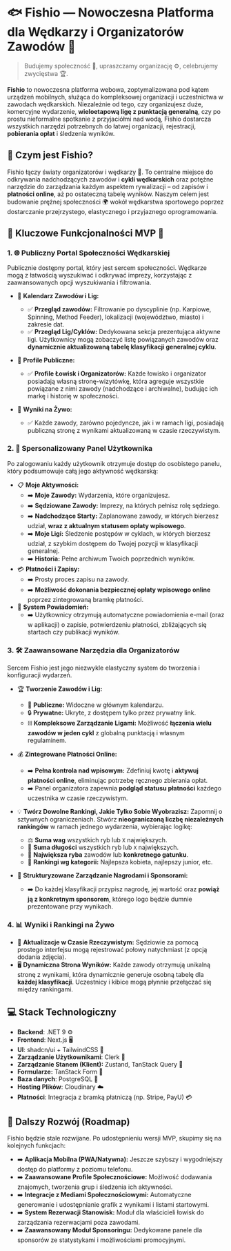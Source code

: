 # 🐟 Fishio — Nowoczesna Platforma dla Wędkarzy i Organizatorów Zawodów 🎣

> Budujemy społeczność 👥, upraszczamy organizację ⚙️, celebrujemy zwycięstwa 🏆.

**Fishio** to nowoczesna platforma webowa, zoptymalizowana pod kątem urządzeń mobilnych, służąca do kompleksowej organizacji i uczestnictwa w zawodach wędkarskich. Niezależnie od tego, czy organizujesz duże, komercyjne wydarzenie, **wieloetapową ligę z punktacją generalną**, czy po prostu nieformalne spotkanie z przyjaciółmi nad wodą, Fishio dostarcza wszystkich narzędzi potrzebnych do łatwej organizacji, rejestracji, **pobierania opłat** i śledzenia wyników.

## 🎯 Czym jest Fishio?

Fishio łączy światy organizatorów i wędkarzy 🤝. To centralne miejsce do odkrywania nadchodzących zawodów i **cykli wędkarskich** oraz potężne narzędzie do zarządzania każdym aspektem rywalizacji – od zapisów i **płatności online**, aż po ostateczną tabelę wyników. Naszym celem jest budowanie prężnej społeczności 🌍 wokół wędkarstwa sportowego poprzez dostarczanie przejrzystego, elastycznego i przyjaznego oprogramowania.

## 🌟 Kluczowe Funkcjonalności MVP 🌟

### 1. 🌐 Publiczny Portal Społeczności Wędkarskiej

Publicznie dostępny portal, który jest sercem społeczności. Wędkarze mogą z łatwością wyszukiwać i odkrywać imprezy, korzystając z zaawansowanych opcji wyszukiwania i filtrowania.

- 📅 **Kalendarz Zawodów i Lig:**

  - ✅ **Przegląd zawodów:** Filtrowanie po dyscyplinie (np. Karpiowe, Spinning, Method Feeder), lokalizacji (województwo, miasto) i zakresie dat.
  - ✅ **Przegląd Lig/Cyklów:** Dedykowana sekcja prezentująca aktywne ligi. Użytkownicy mogą zobaczyć listę powiązanych zawodów oraz **dynamicznie aktualizowaną tabelę klasyfikacji generalnej cyklu**.

- 📇 **Profile Publiczne:**

  - ✅ **Profile Łowisk i Organizatorów:** Każde łowisko i organizator posiadają własną stronę-wizytówkę, która agreguje wszystkie powiązane z nimi zawody (nadchodzące i archiwalne), budując ich markę i historię w społeczności.

- 🔴 **Wyniki na Żywo:**
  - ✅ Każde zawody, zarówno pojedyncze, jak i w ramach ligi, posiadają publiczną stronę z wynikami aktualizowaną w czasie rzeczywistym.

### 2. 👤 Spersonalizowany Panel Użytkownika

Po zalogowaniu każdy użytkownik otrzymuje dostęp do osobistego panelu, który podsumowuje całą jego aktywność wędkarską:

- 📋 **Moje Aktywności:**
  - ➡️ **Moje Zawody:** Wydarzenia, które organizujesz.
  - ➡️ **Sędziowane Zawody:** Imprezy, na których pełnisz rolę sędziego.
  - ➡️ **Nadchodzące Starty:** Zaplanowane zawody, w których bierzesz udział, **wraz z aktualnym statusem opłaty wpisowego**.
  - ➡️ **Moje Ligi:** Śledzenie postępów w cyklach, w których bierzesz udział, z szybkim dostępem do Twojej pozycji w klasyfikacji generalnej.
  - ➡️ **Historia:** Pełne archiwum Twoich poprzednich wyników.
- 💳 **Płatności i Zapisy:**
  - ➡️ Prosty proces zapisu na zawody.
  - ➡️ **Możliwość dokonania bezpiecznej opłaty wpisowego online** poprzez zintegrowaną bramkę płatności.
- 🔔 **System Powiadomień:**
  - ➡️ Użytkownicy otrzymują automatyczne powiadomienia e-mail (oraz w aplikacji) o zapisie, potwierdzeniu płatności, zbliżających się startach czy publikacji wyników.

### 3. 🛠️ Zaawansowane Narzędzia dla Organizatorów

Sercem Fishio jest jego niezwykle elastyczny system do tworzenia i konfiguracji wydarzeń.

- 🏆 **Tworzenie Zawodów i Lig:**

  - 📢 **Publiczne:** Widoczne w głównym kalendarzu.
  - 🔒 **Prywatne:** Ukryte, z dostępem tylko przez prywatny link.
  - ⛓️ **Kompleksowe Zarządzanie Ligami:** Możliwość **łączenia wielu zawodów w jeden cykl** z globalną punktacją i własnym regulaminem.

- 💰 **Zintegrowane Płatności Online:**

  - ➡️ **Pełna kontrola nad wpisowym:** Zdefiniuj kwotę i **aktywuj płatności online**, eliminując potrzebę ręcznego zbierania opłat.
  - ➡️ Panel organizatora zapewnia **podgląd statusu płatności** każdego uczestnika w czasie rzeczywistym.

- 💡 **Twórz Dowolne Rankingi, Jakie Tylko Sobie Wyobrazisz:**
  Zapomnij o sztywnych ograniczeniach. Stwórz **nieograniczoną liczbę niezależnych rankingów** w ramach jednego wydarzenia, wybierając logikę:
  - ⚖️ **Suma wag** wszystkich ryb lub `X` największych.
  - 📏 **Suma długości** wszystkich ryb lub `X` największych.
  - 🐠 **Największa ryba** zawodów lub **konkretnego gatunku**.
  - 🏅 **Rankingi wg kategorii:** Najlepsza kobieta, najlepszy junior, etc.
- 🎁 **Strukturyzowane Zarządzanie Nagrodami i Sponsorami:**
  - ➡️ Do każdej klasyfikacji przypisz nagrodę, jej wartość oraz **powiąż ją z konkretnym sponsorem**, którego logo będzie dumnie prezentowane przy wynikach.

### 4. 📊 Wyniki i Rankingi na Żywo

- 🔄 **Aktualizacje w Czasie Rzeczywistym:** Sędziowie za pomocą prostego interfejsu mogą rejestrować połowy natychmiast (z opcją dodania zdjęcia).
- 🖥️ **Dynamiczna Strona Wyników:** Każde zawody otrzymują unikalną stronę z wynikami, która dynamicznie generuje osobną tabelę dla **każdej klasyfikacji**. Uczestnicy i kibice mogą płynnie przełączać się między rankingami.

## 💻 Stack Technologiczny

- **Backend**: .NET 9 ⚙️
- **Frontend**: Next.js 🖥️
- **UI**: shadcn/ui + TailwindCSS 🎨
- **Zarządzanie Użytkownikami**: Clerk 🔑
- **Zarządzanie Stanem (Klient):** Zustand, TanStack Query 🧠
- **Formularze:** TanStack Form 📝
- **Baza danych**: PostgreSQL 🐘
- **Hosting Plików**: Cloudinary ☁️
- **Płatności**: Integracja z bramką płatniczą (np. Stripe, PayU) 💳

## 🚀 Dalszy Rozwój (Roadmap)

Fishio będzie stale rozwijane. Po udostępnieniu wersji MVP, skupimy się na kolejnych funkcjach:

- ➡️ **Aplikacja Mobilna (PWA/Natywna):** Jeszcze szybszy i wygodniejszy dostęp do platformy z poziomu telefonu.
- ➡️ **Zaawansowane Profile Społecznościowe:** Możliwość dodawania znajomych, tworzenia grup i śledzenia ich aktywności.
- ➡️ **Integracje z Mediami Społecznościowymi:** Automatyczne generowanie i udostępnianie grafik z wynikami i listami startowymi.
- ➡️ **System Rezerwacji Stanowisk:** Moduł dla właścicieli łowisk do zarządzania rezerwacjami poza zawodami.
- ➡️ **Zaawansowany Moduł Sponsoringu:** Dedykowane panele dla sponsorów ze statystykami i możliwościami promocyjnymi.
